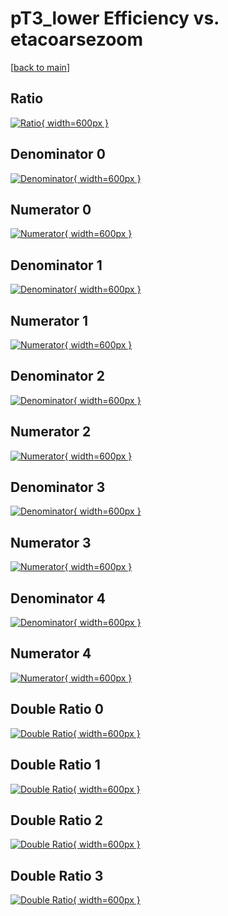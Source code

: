 # pT3_lower Efficiency vs. etacoarsezoom

[[back to main](./)]



## Ratio

[![Ratio](../mtv/var/pT3_lower_loweta_0_-1_eff_etacoarsezoom.png){ width=600px }](../mtv/var/pT3_lower_loweta_0_-1_eff_etacoarsezoom.pdf)

## Denominator 0

[![Denominator](../mtv/den/pT3_lower_loweta_0_-1_eff_etacoarsezoom_den0.png){ width=600px }](../mtv/den/pT3_lower_loweta_0_-1_eff_etacoarsezoom_den0.pdf)

## Numerator 0

[![Numerator](../mtv/num/pT3_lower_loweta_0_-1_eff_etacoarsezoom_num0.png){ width=600px }](../mtv/num/pT3_lower_loweta_0_-1_eff_etacoarsezoom_num0.pdf)

## Denominator 1

[![Denominator](../mtv/den/pT3_lower_loweta_0_-1_eff_etacoarsezoom_den1.png){ width=600px }](../mtv/den/pT3_lower_loweta_0_-1_eff_etacoarsezoom_den1.pdf)

## Numerator 1

[![Numerator](../mtv/num/pT3_lower_loweta_0_-1_eff_etacoarsezoom_num1.png){ width=600px }](../mtv/num/pT3_lower_loweta_0_-1_eff_etacoarsezoom_num1.pdf)

## Denominator 2

[![Denominator](../mtv/den/pT3_lower_loweta_0_-1_eff_etacoarsezoom_den2.png){ width=600px }](../mtv/den/pT3_lower_loweta_0_-1_eff_etacoarsezoom_den2.pdf)

## Numerator 2

[![Numerator](../mtv/num/pT3_lower_loweta_0_-1_eff_etacoarsezoom_num2.png){ width=600px }](../mtv/num/pT3_lower_loweta_0_-1_eff_etacoarsezoom_num2.pdf)

## Denominator 3

[![Denominator](../mtv/den/pT3_lower_loweta_0_-1_eff_etacoarsezoom_den3.png){ width=600px }](../mtv/den/pT3_lower_loweta_0_-1_eff_etacoarsezoom_den3.pdf)

## Numerator 3

[![Numerator](../mtv/num/pT3_lower_loweta_0_-1_eff_etacoarsezoom_num3.png){ width=600px }](../mtv/num/pT3_lower_loweta_0_-1_eff_etacoarsezoom_num3.pdf)

## Denominator 4

[![Denominator](../mtv/den/pT3_lower_loweta_0_-1_eff_etacoarsezoom_den4.png){ width=600px }](../mtv/den/pT3_lower_loweta_0_-1_eff_etacoarsezoom_den4.pdf)

## Numerator 4

[![Numerator](../mtv/num/pT3_lower_loweta_0_-1_eff_etacoarsezoom_num4.png){ width=600px }](../mtv/num/pT3_lower_loweta_0_-1_eff_etacoarsezoom_num4.pdf)

## Double Ratio 0

[![Double Ratio](../mtv/ratio/pT3_lower_loweta_0_-1_eff_etacoarsezoom_ratio0.png){ width=600px }](../mtv/ratio/pT3_lower_loweta_0_-1_eff_etacoarsezoom_ratio0.pdf)

## Double Ratio 1

[![Double Ratio](../mtv/ratio/pT3_lower_loweta_0_-1_eff_etacoarsezoom_ratio1.png){ width=600px }](../mtv/ratio/pT3_lower_loweta_0_-1_eff_etacoarsezoom_ratio1.pdf)

## Double Ratio 2

[![Double Ratio](../mtv/ratio/pT3_lower_loweta_0_-1_eff_etacoarsezoom_ratio2.png){ width=600px }](../mtv/ratio/pT3_lower_loweta_0_-1_eff_etacoarsezoom_ratio2.pdf)

## Double Ratio 3

[![Double Ratio](../mtv/ratio/pT3_lower_loweta_0_-1_eff_etacoarsezoom_ratio3.png){ width=600px }](../mtv/ratio/pT3_lower_loweta_0_-1_eff_etacoarsezoom_ratio3.pdf)

